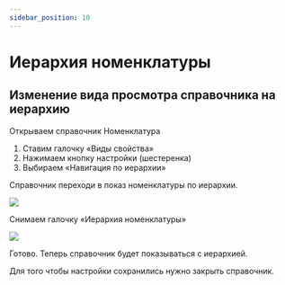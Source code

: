 ```yaml
---
sidebar_position: 10
---
```


# Иерархия номенклатуры

## Изменение вида просмотра справочника на иерархию
Открываем справочник Номенклатура

1. Ставим галочку «Виды свойства»
2. Нажимаем кнопку настройки (шестеренка)
3. Выбираем «Навигация по иерархии»

Справочник переходи в показ номенклатуры по иерархии.

![](./img/ierarkhiya-nomenklatury/Aspose.Words.5c57d24c-6b8c-4d0a-989e-78dcf7f1d62e.001.png)

Снимаем галочку «Иерархия номенклатуры»

![](./img/ierarkhiya-nomenklatury/Aspose.Words.5c57d24c-6b8c-4d0a-989e-78dcf7f1d62e.002.png)

Готово. Теперь справочник будет показываться с иерархией.

Для того чтобы настройки сохранились нужно закрыть справочник.

